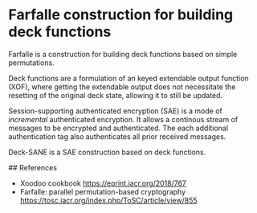 # Farfalle construction for building deck functions

Farfalle is a construction for building deck functions based on simple permutations.

Deck functions are a formulation of an keyed extendable output function (XOF), where getting the extendable output
does not necessitate the resetting of the original deck state, allowing it to still be updated.

Session-supporting authenticated encryption (SAE) is a mode of _incremental_ authenticated encryption. It allows
a continous stream of messages to be encrypted and authenticated. The each additional authentication tag
also authenticates all prior received messages.

Deck-SANE is a SAE construction based on deck functions.

## References

* Xoodoo cookbook <https://eprint.iacr.org/2018/767>
* Farfalle: parallel permutation-based cryptography <https://tosc.iacr.org/index.php/ToSC/article/view/855>
